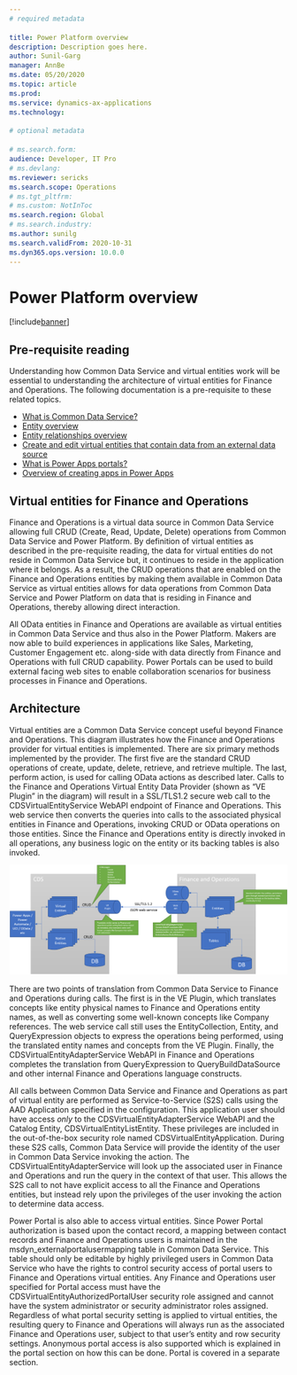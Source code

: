 ```yaml
---
# required metadata

title: Power Platform overview
description: Description goes here.
author: Sunil-Garg
manager: AnnBe
ms.date: 05/20/2020
ms.topic: article
ms.prod:
ms.service: dynamics-ax-applications
ms.technology: 

# optional metadata

# ms.search.form:
audience: Developer, IT Pro
# ms.devlang: 
ms.reviewer: sericks
ms.search.scope: Operations
# ms.tgt_pltfrm: 
# ms.custom: NotInToc
ms.search.region: Global
# ms.search.industry:
ms.author: sunilg
ms.search.validFrom: 2020-10-31
ms.dyn365.ops.version: 10.0.0
---
```


# Power Platform overview

[!include[banner](../includes/banner.md)]


Pre-requisite reading
---------------------

Understanding how Common Data Service and virtual entities work will be essential to understanding the architecture of virtual entities for Finance and Operations. The following documentation is a pre-requisite to these related topics.

- [What is Common Data Service?](https://docs.microsoft.com/powerapps/maker/common-data-service/data-platform-intro)
- [Entity overview](https://docs.microsoft.com/powerapps/maker/common-data-service/entity-overview)
- [Entity relationships overview](https://docs.microsoft.com/powerapps/maker/common-data-service/relationships-overview)
- [Create and edit virtual entities that contain data from an external data source](https://docs.microsoft.com/powerapps/maker/common-data-service/create-edit-virtual-entities)
- [What is Power Apps portals?](https://docs.microsoft.com/powerapps/maker/portals/overview)
- [Overview of creating apps in Power Apps](https://docs.microsoft.com/powerapps/maker/)

Virtual entities for Finance and Operations
-------------------------------------------

Finance and Operations is a virtual data source in Common Data Service allowing full CRUD (Create, Read, Update, Delete) operations from Common Data Service and Power Platform. By definition of virtual entities as described in the pre-requisite reading, the data for virtual entities do not reside in Common Data Service but, it continues to reside in the application where it belongs. As a result, the CRUD operations that are enabled on the Finance and Operations entities by making them available in Common Data Service as virtual entities allows for data operations from Common Data Service and Power Platform on data that is residing in Finance and Operations, thereby allowing direct interaction.

All OData entities in Finance and Operations are available as virtual entities in Common Data Service and thus also in the Power Platform. Makers are now able to build experiences in applications like Sales, Marketing, Customer Engagement etc. along-side with data directly from Finance and Operations with full CRUD capability. Power Portals can be used to build external facing web sites to
enable collaboration scenarios for business processes in Finance and Operations.

Architecture
------------

Virtual entities are a Common Data Service concept useful beyond Finance and Operations. This diagram illustrates how the Finance and Operations provider for virtual entities is implemented. There are six primary methods implemented by the provider. The first five are the standard CRUD operations of create, update, delete, retrieve, and retrieve multiple. The last, perform action, is used for calling OData actions as described later. Calls to the Finance and Operations Virtual Entity Data Provider (shown as “VE Plugin” in the diagram) will result in a SSL/TLS1.2 secure web call to the CDSVirtualEntityService WebAPI endpoint of Finance and Operations. This web service then converts the queries into calls to the associated physical entities in Finance and Operations, invoking CRUD or OData operations on those entities. Since the Finance and Operations entity is directly invoked in all operations, any business logic on the entity or its
backing tables is also invoked.

[![Architecture](../media/fovearchitecture.png)](../media/fovearchitecture.png)

There are two points of translation from Common Data Service to Finance and Operations during calls. The first is in the VE Plugin, which translates concepts like entity physical names to Finance and Operations entity names, as well as converting some well-known concepts like Company references. The web service call still uses the EntityCollection, Entity, and QueryExpression objects to express the operations being performed, using the translated entity names and concepts from the VE Plugin. Finally, the CDSVirtualEntityAdapterService WebAPI in Finance and Operations completes the translation from QueryExpression to QueryBuildDataSource and other internal Finance and Operations language constructs.

All calls between Common Data Service and Finance and Operations as part of virtual entity are performed as Service-to-Service (S2S) calls using the AAD Application specified in the configuration. This application user should have access *only* to the CDSVirtualEntityAdapterService WebAPI and the Catalog Entity, CDSVirtualEntityListEntity. These privileges are included in the out-of-the-box security role named CDSVirtualEntityApplication. During these S2S calls, Common Data Service will provide the identity of the user in Common Data Service invoking the action. The CDSVirtualEntityAdapterService will look up the associated user in Finance and Operations and run the query in the context of that user. This allows the S2S call to not have explicit access to all the Finance and Operations entities, but instead rely upon the privileges of the user invoking the action to determine data access.

Power Portal is also able to access virtual entities. Since Power Portal authorization is based upon the contact record, a mapping between contact records and Finance and Operations users is maintained in the msdyn_externalportalusermapping table in Common Data Service. This table should only be editable by highly privileged users in Common Data Service who have the rights to control security access of portal users to Finance and Operations virtual entities. Any Finance and Operations user specified for Portal access must have the CDSVirtualEntityAuthorizedPortalUser security role assigned and cannot have the system administrator or security administrator roles assigned. Regardless of what portal security setting is applied to virtual entities, the resulting query to Finance and Operations will always run as the associated Finance and Operations user, subject to that user’s entity and row security settings. Anonymous portal access is also supported which is explained in the portal section on how this can be done. Portal is covered in a separate section.
